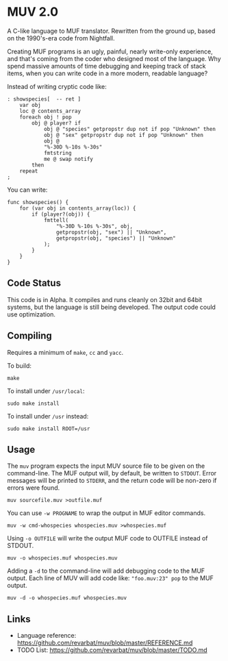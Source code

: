 MUV 2.0
=======
A C-like language to MUF translator.  Rewritten from the ground up, based
on the 1990's-era code from Nightfall.

Creating MUF programs is an ugly, painful, nearly write-only experience,
and that's coming from the coder who designed most of the language.  Why
spend massive amounts of time debugging and keeping track of stack items,
when you can write code in a more modern, readable language?

Instead of writing cryptic code like:

    : showspecies[  -- ret ]
        var obj
        loc @ contents_array
        foreach obj ! pop
            obj @ player? if
                obj @ "species" getpropstr dup not if pop "Unknown" then
                obj @ "sex" getpropstr dup not if pop "Unknown" then
                obj @
                "%-30D %-10s %-30s"
                fmtstring
                me @ swap notify
            then
        repeat
    ;

You can write:

    func showspecies() {
        for (var obj in contents_array(loc)) {
            if (player?(obj)) {
                fmttell(
                    "%-30D %-10s %-30s", obj,
                    getpropstr(obj, "sex") || "Unknown",
                    getpropstr(obj, "species") || "Unknown"
                );
            }
        }
    }


Code Status
-----------
This code is in Alpha.  It compiles and runs cleanly on 32bit and 64bit
systems, but the language is still being developed.  The output code could
use optimization.


Compiling
---------
Requires a minimum of `make`, `cc` and `yacc`.

To build:

    make

To install under `/usr/local`:

    sudo make install

To install under `/usr` instead:

    sudo make install ROOT=/usr


Usage
-----
The `muv` program expects the input MUV source file to be given on the
command-line.  The MUF output will, by default, be written to `STDOUT`.
Error messages will be printed to `STDERR`, and the return code will be
non-zero if errors were found.

    muv sourcefile.muv >outfile.muf

You can use `-w PROGNAME` to wrap the output in MUF editor commands.

    muv -w cmd-whospecies whospecies.muv >whospecies.muf

Using `-o OUTFILE` will write the output MUF code to OUTFILE instead
of STDOUT.

    muv -o whospecies.muf whospecies.muv

Adding a `-d` to the command-line will add debugging code to the MUF output.
Each line of MUV will add code like: `"foo.muv:23" pop` to the MUF output.

    muv -d -o whospecies.muf whospecies.muv


Links
-----
- Language reference: <https://github.com/revarbat/muv/blob/master/REFERENCE.md>
- TODO List: <https://github.com/revarbat/muv/blob/master/TODO.md>


